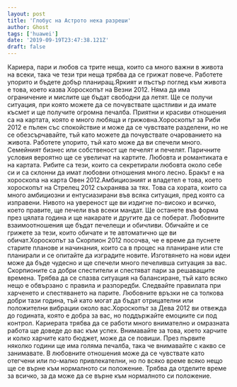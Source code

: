 ```yaml
---
layout: post
title: 'Глобус на Астрото нека разреши'
author: Ghost
tags: ['huawei']
date: '2019-09-19T23:47:38.121Z'
draft: false
---
```


Кариера, пари и любов са трите неща, които са много важни в живота на всеки, така че тези три неща трябва да се грижат повече. Работете упорито и бъдете добър планиращ.Яркият и пъстър поглед към живота е това, което казва Хороскопът на Везни 2012. Няма да има ограничение и мислите ще бъдат свободни да летят. Ще се получи ситуация, при която можете да се почувствате щастливи и да имате късмет и ще получите огромна печалба. Приятни и красиви отношения са на картата, която е много любяща и грижовна.Хороскопът за Риби 2012 е пълен със спокойствие и може да се чувствате разделени, но не се обезсърчавайте, тъй като можете да почувствате очарованието на живота. Работете упорито, тъй като може да ви спечели много. Семейният бизнес или собственост ще печелят и печелят. Паричните условия вероятно ще се увеличат на картите. Любовта и романтиката е на картата. Рибите са тези, които са секретирали любовта около себе си и са склонни да имат любовни отношения много лесно. Бракът е на хороскопа на карта Овен 2012.Амбициозният и владетел е това, което хороскопът на Стрелец 2012 съхранява за тях. Това са хората, които са много амбициозни и ентусиазирани във всяка ситуация, пред която са изправени. Нивото на увереност ще ви издигне по-високо и всичко, което правите, ще печели във всеки мандат. Ще останете във форма през цялата година и ще накарате и другите да се поберат. Любовните взаимоотношения ще бъдат печелещи и обичливи. Обичайте и се грижете за тези, които обичате и те автоматично ще ви обичат.Хороскопът за Скорпион 2012 посочва, че е време да пуснете старите планове и начинания, които са в процес на планиране или сте планирали и се опитайте да изградите новите. Изготвянето на нови идеи може да бъде чудесно и ще спечели много печеливша ситуация за вас. Скорпионите са добри спестители и спестяват пари за решаващите времена. Трябва да се спазва ситуация на балансиране, тъй като всяко нещо е обвързано с правила и разпоредби. Следвайте правилата при харченето и спестяването на парите. Любовните връзки не са толкова добри тази година, тъй като могат да бъдат отрицателни или положителни вибрации около вас.Хороскопът за Дева 2012 ви отвежда до годината, която е добра за вас, но поддържайте емоциите си под контрол. Кариерата трябва да се работи много внимателно и омразната работа ще доведе до вас към успех. Внимавайте за това, което харчите и колко харчите като бюджет, може да се повиши. През първите няколко години ще има голяма печалба, така че внимавайте с какво се занимавате. В любовните отношения може да се чувствате като отегчени или по-малко привлекателни, но по всяко време всяко нещо ще се върне към нормалното си положение. Трябва да отделите време за всичко, за да може да се върне към нормалното си положение.
